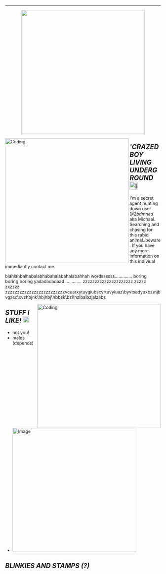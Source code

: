 ---
<p align="center">
    <img width="400" src="https://github.com/kartticus/kartticus/assets/100049393/58212290-b1b3-4d1b-bff2-312803c99110">
</p>


<img align="left" alt="Coding" width="400" src="https://github.com/kartticus/kartticus/assets/100049393/3a0e726d-38c1-4d4f-9443-01c4563fe777">

## _**'CRAZED BOY LIVING UNDERGROUND**_ <img src="https://github.com/kartticus/kartticus/assets/100049393/382330b1-d629-44a1-8bba-5778b9ca25d1" alt="Image" width="26" height="">

I'm a secret agent hunting down user *@2bdmned* aka Michael. Searching and chasing for this rabid animal..beware. If you have any more information on this indiviual immediantly contact me.

blahlahbalhabalabhabahalabahalabahhah wordssssss.............. 
boring boring boring yadadadadaad ............. zzzzzzzzzzzzzzzzzzzzz zzzzz
zxzzzz
zzzzzzzzzzzzzzzzzzzzzzzzzvcuarxytuygiubscyrtuvyiuaz\byvtsadyuxbz\njbvgasc\xvzhbjnk\hbjhbj\hbbzk\bzl\nzlbalbzjalzabz


<img align="right" alt="Coding" width="400" src="https://github.com/kartticus/kartticus/assets/100049393/3b0aa417-5215-4f2b-b597-1ad77f60017d"/>

## _**STUFF I LIKE!**_ <img src="https://github.com/kartticus/kartticus/assets/100049393/6f2d4378-fddb-4d9e-a30f-04a397ad7cbe" width="20" height="">

- not you!
- males (depends)
- <img src="https://github.com/kartticus/kartticus/assets/100049393/e30e3030-1a0f-42ba-9b6e-c337bf4b97b1" alt="Image" width="400" height="">

## _**BLINKIES AND STAMPS (?)**_

